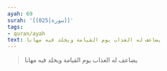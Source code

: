 ```yaml
---
ayah: 69
surah: '[[025|سورة]]'
tags:
- quran/ayah
text: يضاعف له العذاب يوم القيامة ويخلد فيه مهانا
---
```

> يضاعف له العذاب يوم القيامة ويخلد فيه مهانا
